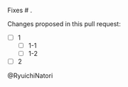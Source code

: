 Fixes # .

Changes proposed in this pull request:

- [ ] 1
  - [ ] 1-1
  - [ ] 1-2
- [ ] 2

@RyuichiNatori
